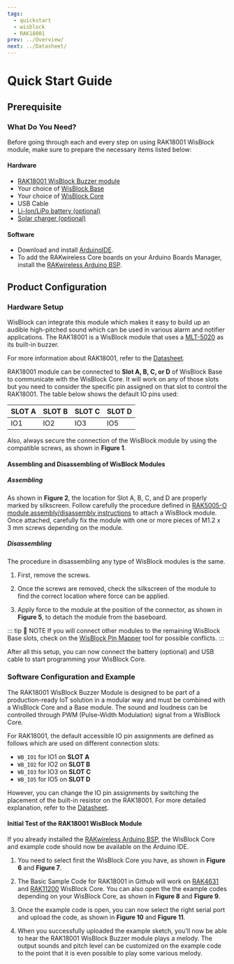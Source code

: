 ```yaml
---
tags:
  - quickstart
  - wisblock
  - RAK18001
prev: ../Overview/ 
next: ../Datasheet/ 
---
```


# Quick Start Guide

<!--
## Introduction

This guide introduces the WisBlock RAK18001 Buzzer module and how to program with it.
-->

## Prerequisite

### What Do You Need?

Before going through each and every step on using RAK18001 WisBlock module, make sure to prepare the necessary items listed below:

#### Hardware

- [RAK18001 WisBlock Buzzer module](https://store.rakwireless.com/products/wisblock-buzzer-module-rak18001)
- Your choice of [WisBlock Base](https://store.rakwireless.com/collections/wisblock-base) 
- Your choice of [WisBlock Core](https://store.rakwireless.com/collections/wisblock-core)
- USB Cable
- [Li-Ion/LiPo battery (optional)](/Product-Categories/WisBlock/RAK5005-O/Datasheet/#battery-connector)
- [Solar charger (optional)](/Product-Categories/WisBlock/RAK5005-O/Datasheet/#solar-panel-connector)

#### Software

- Download and install [ArduinoIDE](https://www.arduino.cc/en/Main/Software).
- To add the RAKwireless Core boards on your Arduino Boards Manager, install the [RAKwireless Arduino BSP](https://github.com/RAKWireless/RAKwireless-Arduino-BSP-Index).

## Product Configuration

### Hardware Setup

WisBlock can integrate this module which makes it easy to build up an audible high-pitched sound which can be used in various alarm and notifier applications. The RAK18001 is a WisBlock module that uses a [MLT-5020](https://lcsc.com/product-detail/Buzzers_Jiangsu-Huaneng-Elec-MLT-5020_C94598.html) as its built-in buzzer.

For more information about RAK18001, refer to the [Datasheet](../Datasheet/).

RAK18001 module can be connected to **Slot A, B, C, or D** of WisBlock Base to communicate with the WisBlock Core. It will work on any of those slots but you need to consider the specific pin assigned on that slot to control the RAK18001. The table below shows the default IO pins used:

| SLOT A | SLOT B | SLOT C | SLOT D |
| ------ | ------ | ------ | ------ |
| IO1    | IO2    | IO3    | IO5    |

Also, always secure the connection of the WisBlock module by using the compatible screws, as shown in **Figure 1**.

<rk-img
  src="/assets/images/wisblock/rak18001/quickstart/rak18001_mounting.png"
  width="70%"
  caption="RAK18001 connection to WisBlock Base"
/>

#### Assembling and Disassembling of WisBlock Modules

##### Assembling

As shown in **Figure 2**, the location for Slot A, B, C, and D are properly marked by silkscreen. Follow carefully the procedure defined in [RAK5005-O module assembly/disassembly instructions](https://docs.rakwireless.com/Knowledge-Hub/Learn/RAK5005-O-Baseboard-Installation-Guide/) to attach a WisBlock module. Once attached, carefully fix the module with one or more pieces of M1.2 x 3&nbsp;mm screws depending on the module.

<rk-img
  src="/assets/images/wisblock/rak18001/quickstart/wisblock-sensor-silkscreen.png"
  width="70%"
  caption="sensor connection to WisBlock Base"
/>

##### Disassembling

The procedure in disassembling any type of WisBlock modules is the same. 

1. First, remove the screws.  

<rk-img
  src="/assets/images/wisblock/rak18001/quickstart/removing-screws.png"
  width="70%"
  caption="Removing screws from the WisBlock module"
/>

2. Once the screws are removed, check the silkscreen of the module to find the correct location where force can be applied.

<rk-img
  src="/assets/images/wisblock/rak18001/quickstart/detaching-silkscreen.png"
  width="70%"
  caption="Detaching silkscreen on the WisBlock module"
/>

3. Apply force to the module at the position of the connector, as shown in **Figure 5**, to detach the module from the baseboard.

<rk-img
  src="/assets/images/wisblock/rak18001/quickstart/detaching-module.png"
  width="70%"
  caption="Applying even forces on the proper location of a WisBlock module"
/>

::: tip 📝 NOTE
If you will connect other modules to the remaining WisBlock Base slots, check on the [WisBlock Pin Mapper](https://docs.rakwireless.com/Knowledge-Hub/Pin-Mapper/) tool for possible conflicts.
:::

After all this setup, you can now connect the battery (optional) and USB cable to start programming your WisBlock Core.

### Software Configuration and Example

The RAK18001 WisBlock Buzzer Module is designed to be part of a production-ready IoT solution in a modular way and must be combined with a WisBlock Core and a Base module. The sound and loudness can be controlled through PWM (Pulse-Width Modulation) signal from a WisBlock Core.

For RAK18001, the default accessible IO pin assignments are defined as follows which are used on different connection slots:

- `WB_IO1` for IO1 on **SLOT A**
- `WB_IO2` for IO2 on **SLOT B**
- `WB_IO3` for IO3 on **SLOT C**
- `WB_IO5` for IO5 on **SLOT D**

However, you can change the IO pin assignments by switching the placement of the built-in resistor on the RAK18001. For more detailed explanation, refer to the [Datasheet](https://docs.rakwireless.com/Product-Categories/WisBlock/RAK18001/Datasheet/#hardware).

#### Initial Test of the RAK18001 WisBlock Module

If you already installed the [RAKwireless Arduino BSP](https://github.com/RAKWireless/RAKwireless-Arduino-BSP-Index), the WisBlock Core and example code should now be available on the Arduino IDE.

1. You need to select first the WisBlock Core you have, as shown in **Figure 6** and **Figure 7**.

<rk-img
  src="/assets/images/wisblock/rak18001/quickstart/rak4631_board.png"
  width="100%"
  caption="Selecting RAK4631 as WisBlock Core"
/>

<rk-img
  src="/assets/images/wisblock/rak18001/quickstart/rak11200_board.png"
  width="100%"
  caption="Selecting RAK11200 as WisBlock Core"
/>

2. The Basic Sample Code for RAK18001 in Github will work on [RAK4631](https://github.com/RAKWireless/WisBlock/tree/master/examples/RAK4630/sensors/RAK18001_Buzzer) and [RAK11200](https://github.com/RAKWireless/WisBlock/tree/master/examples/RAK11200/sensors/RAK18001_Buzzer) WisBlock Core. You can also open the the example codes depending on your WisBlock Core, as shown in **Figure 8** and **Figure 9**. 

<rk-img
  src="/assets/images/wisblock/rak18001/quickstart/rak4631_buzzer.png"
  width="100%"
  caption="Opening RAK18001 example code for RAK4631 WisBlock Core"
/>

<rk-img
  src="/assets/images/wisblock/rak18001/quickstart/rak11200_buzzer.png"
  width="100%"
  caption="Opening RAK18001 example code for RAK11200 WisBlock Core"
/>

3. Once the example code is open, you can now select the right serial port and upload the code, as shown in **Figure 10** and **Figure 11**.

<rk-img
  src="/assets/images/wisblock/rak18001/quickstart/select_port.png"
  width="100%"
  caption="Selecting the correct Serial Port"
/>

<rk-img
  src="/assets/images/wisblock/rak18001/quickstart/upload.png"
  width="100%"
  caption="Uploading the RAK18001 example code"
/>


4. When you successfully uploaded the example sketch, you'll now be able to hear the RAK18001 WisBlock Buzzer module plays a melody. The output sounds and pitch level can be customized on the example code to the point that it is even possible to play some various melody.

